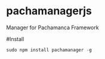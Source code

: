 # pachamanagerjs
Manager for Pachamanca Framework

#Install

```javascript
sudo npm install pachamanager -g
```
